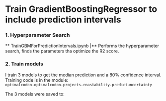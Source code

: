 # Train GradientBoostingRegressor to include prediction intervals

### 1. Hyperparameter Search

** TrainGBMForPredictionIntervals.ipynb |** Performs the hyperparameter search, finds the parameters tha optimize the R2 score.

### 2. Train models

I train 3 models to get the median prediction and a 80% confidence interval. Training code is in the module: `optimalcodon.optimalcodon.projects.rnastability.predictuncertainty`


The 3 models were saved to:
